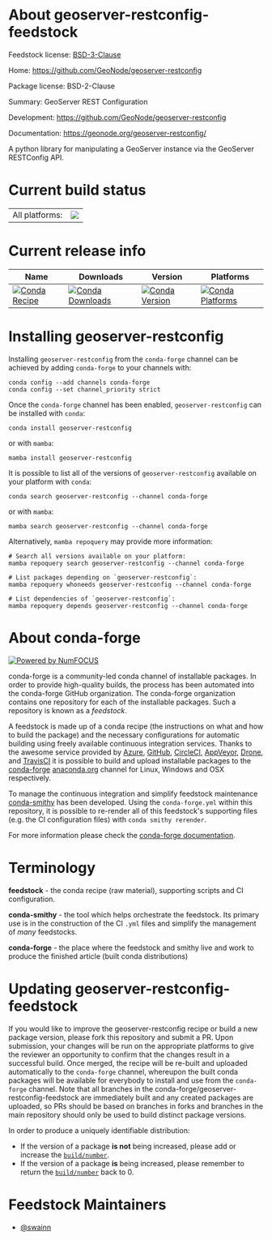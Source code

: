 About geoserver-restconfig-feedstock
====================================

Feedstock license: [BSD-3-Clause](https://github.com/conda-forge/geoserver-restconfig-feedstock/blob/main/LICENSE.txt)

Home: https://github.com/GeoNode/geoserver-restconfig

Package license: BSD-2-Clause

Summary: GeoServer REST Configuration

Development: https://github.com/GeoNode/geoserver-restconfig

Documentation: https://geonode.org/geoserver-restconfig/

A python library for manipulating a GeoServer instance via the GeoServer RESTConfig API.

Current build status
====================


<table><tr><td>All platforms:</td>
    <td>
      <a href="https://dev.azure.com/conda-forge/feedstock-builds/_build/latest?definitionId=16811&branchName=main">
        <img src="https://dev.azure.com/conda-forge/feedstock-builds/_apis/build/status/geoserver-restconfig-feedstock?branchName=main">
      </a>
    </td>
  </tr>
</table>

Current release info
====================

| Name | Downloads | Version | Platforms |
| --- | --- | --- | --- |
| [![Conda Recipe](https://img.shields.io/badge/recipe-geoserver--restconfig-green.svg)](https://anaconda.org/conda-forge/geoserver-restconfig) | [![Conda Downloads](https://img.shields.io/conda/dn/conda-forge/geoserver-restconfig.svg)](https://anaconda.org/conda-forge/geoserver-restconfig) | [![Conda Version](https://img.shields.io/conda/vn/conda-forge/geoserver-restconfig.svg)](https://anaconda.org/conda-forge/geoserver-restconfig) | [![Conda Platforms](https://img.shields.io/conda/pn/conda-forge/geoserver-restconfig.svg)](https://anaconda.org/conda-forge/geoserver-restconfig) |

Installing geoserver-restconfig
===============================

Installing `geoserver-restconfig` from the `conda-forge` channel can be achieved by adding `conda-forge` to your channels with:

```
conda config --add channels conda-forge
conda config --set channel_priority strict
```

Once the `conda-forge` channel has been enabled, `geoserver-restconfig` can be installed with `conda`:

```
conda install geoserver-restconfig
```

or with `mamba`:

```
mamba install geoserver-restconfig
```

It is possible to list all of the versions of `geoserver-restconfig` available on your platform with `conda`:

```
conda search geoserver-restconfig --channel conda-forge
```

or with `mamba`:

```
mamba search geoserver-restconfig --channel conda-forge
```

Alternatively, `mamba repoquery` may provide more information:

```
# Search all versions available on your platform:
mamba repoquery search geoserver-restconfig --channel conda-forge

# List packages depending on `geoserver-restconfig`:
mamba repoquery whoneeds geoserver-restconfig --channel conda-forge

# List dependencies of `geoserver-restconfig`:
mamba repoquery depends geoserver-restconfig --channel conda-forge
```


About conda-forge
=================

[![Powered by
NumFOCUS](https://img.shields.io/badge/powered%20by-NumFOCUS-orange.svg?style=flat&colorA=E1523D&colorB=007D8A)](https://numfocus.org)

conda-forge is a community-led conda channel of installable packages.
In order to provide high-quality builds, the process has been automated into the
conda-forge GitHub organization. The conda-forge organization contains one repository
for each of the installable packages. Such a repository is known as a *feedstock*.

A feedstock is made up of a conda recipe (the instructions on what and how to build
the package) and the necessary configurations for automatic building using freely
available continuous integration services. Thanks to the awesome service provided by
[Azure](https://azure.microsoft.com/en-us/services/devops/), [GitHub](https://github.com/),
[CircleCI](https://circleci.com/), [AppVeyor](https://www.appveyor.com/),
[Drone](https://cloud.drone.io/welcome), and [TravisCI](https://travis-ci.com/)
it is possible to build and upload installable packages to the
[conda-forge](https://anaconda.org/conda-forge) [anaconda.org](https://anaconda.org/)
channel for Linux, Windows and OSX respectively.

To manage the continuous integration and simplify feedstock maintenance
[conda-smithy](https://github.com/conda-forge/conda-smithy) has been developed.
Using the ``conda-forge.yml`` within this repository, it is possible to re-render all of
this feedstock's supporting files (e.g. the CI configuration files) with ``conda smithy rerender``.

For more information please check the [conda-forge documentation](https://conda-forge.org/docs/).

Terminology
===========

**feedstock** - the conda recipe (raw material), supporting scripts and CI configuration.

**conda-smithy** - the tool which helps orchestrate the feedstock.
                   Its primary use is in the construction of the CI ``.yml`` files
                   and simplify the management of *many* feedstocks.

**conda-forge** - the place where the feedstock and smithy live and work to
                  produce the finished article (built conda distributions)


Updating geoserver-restconfig-feedstock
=======================================

If you would like to improve the geoserver-restconfig recipe or build a new
package version, please fork this repository and submit a PR. Upon submission,
your changes will be run on the appropriate platforms to give the reviewer an
opportunity to confirm that the changes result in a successful build. Once
merged, the recipe will be re-built and uploaded automatically to the
`conda-forge` channel, whereupon the built conda packages will be available for
everybody to install and use from the `conda-forge` channel.
Note that all branches in the conda-forge/geoserver-restconfig-feedstock are
immediately built and any created packages are uploaded, so PRs should be based
on branches in forks and branches in the main repository should only be used to
build distinct package versions.

In order to produce a uniquely identifiable distribution:
 * If the version of a package **is not** being increased, please add or increase
   the [``build/number``](https://docs.conda.io/projects/conda-build/en/latest/resources/define-metadata.html#build-number-and-string).
 * If the version of a package **is** being increased, please remember to return
   the [``build/number``](https://docs.conda.io/projects/conda-build/en/latest/resources/define-metadata.html#build-number-and-string)
   back to 0.

Feedstock Maintainers
=====================

* [@swainn](https://github.com/swainn/)

